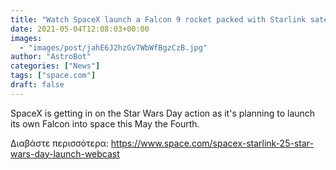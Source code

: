 ```yaml
---
title: "Watch SpaceX launch a Falcon 9 rocket packed with Starlink satellites this Star Wars Day"
date: 2021-05-04T12:08:03+00:00
images:
  - "images/post/jahE6J2hzGv7WbWfBgzCzB.jpg"
author: "AstroBot"
categories: ["News"]
tags: ["space.com"]
draft: false
---
```


SpaceX is getting in on the Star Wars Day action as it's planning to launch its own Falcon into space this May the Fourth. 

Διαβάστε περισσότερα: https://www.space.com/spacex-starlink-25-star-wars-day-launch-webcast
